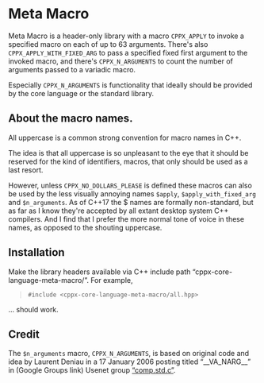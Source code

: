 # Meta Macro

Meta Macro is a header-only library with a macro `CPPX_APPLY` to invoke a specified macro on each of up to 63 arguments. There's also `CPPX_APPLY_WITH_FIXED_ARG` to pass a specified fixed first argument to the invoked macro, and there's `CPPX_N_ARGUMENTS` to count the number of arguments passed to a variadic macro.

Especially `CPPX_N_ARGUMENTS` is functionality that ideally should be provided by the core language or the standard library.

## About the macro names.

All uppercase is a common strong convention for macro names in C++.

The idea is that all uppercase is so unpleasant to the eye that it should be reserved for the kind of identifiers, macros, that only should be used as a last resort.

However, unless `CPPX_NO_DOLLARS_PLEASE` is defined these macros can also be used by the less visually annoying names `$apply`, `$apply_with_fixed_arg` and `$n_arguments`. As of C++17 the $ names are formally non-standard, but as far as I know they're accepted by all extant desktop system C++ compilers. And I find that I prefer the more normal tone of voice in these names, as opposed to the shouting uppercase.

## Installation

Make the library headers available via C++ include path &ldquo;cppx-core-language-meta-macro/&rdquo;. For example,

>     #include <cppx-core-language-meta-macro/all.hpp>

&hellip; should work.

## Credit

The `$n_arguments` macro, `CPPX_N_ARGUMENTS`, is based on original code and idea by Laurent Deniau in a 17 January 2006 posting titled “\_\_VA\_NARG\_\_” in (Google Groups link) Usenet group [“comp.std.c”](
https://groups.google.com/forum/?fromgroups=#!topic/comp.std.c/d-6Mj5Lko_s).
